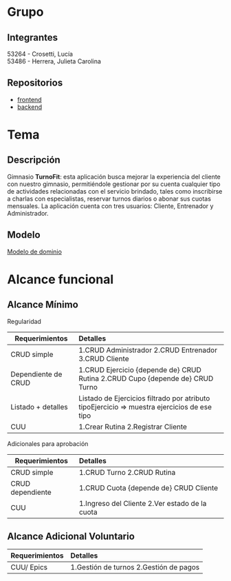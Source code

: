 # Grupo  
## Integrantes  
53264 \- Crosetti, Lucía  
53486 \- Herrera, Julieta Carolina

## Repositorios

* [frontend]()  
* [backend]()

# Tema  
## Descripción  
Gimnasio **TurnoFit**: esta aplicación busca mejorar la experiencia del cliente con nuestro gimnasio, permitiéndole gestionar por su cuenta cualquier tipo de actividades relacionadas con el servicio brindado, tales como inscribirse a charlas con especialistas, reservar turnos diarios o abonar sus cuotas mensuales. La aplicación cuenta con tres usuarios: Cliente, Entrenador y Administrador. 

## Modelo  
[Modelo de dominio](https://drive.google.com/file/d/1Wa9tm4JVtbpTqE7pUHRLNCeK8GW3ujhl/view?usp=sharing)

# Alcance funcional

## Alcance Mínimo

Regularidad

| Requerimientos | Detalles |
| ----- | :---- |
| CRUD simple | 1.CRUD Administrador 2.CRUD Entrenador 3.CRUD Cliente |
| Dependiente de CRUD | 1.CRUD Ejercicio {depende de} CRUD Rutina 2.CRUD Cupo {depende de} CRUD Turno |
| Listado \+ detalles | Listado de Ejercicios filtrado por atributo tipoEjercicio \=\> muestra ejercicios de ese tipo |
| CUU | 1.Crear Rutina 2.Registrar Cliente |

Adicionales para aprobación

| Requerimientos | Detalles |
| ----- | :---- |
| CRUD simple | 1.CRUD Turno 2.CRUD Rutina |
| CRUD dependiente | 1.CRUD Cuota {depende de} CRUD Cliente |
| CUU | 1.Ingreso del Cliente 2.Ver estado de la cuota |

## Alcance Adicional Voluntario

| Requerimientos | Detalles |
| ----- | :---- |
| CUU/ Epics | 1.Gestión de turnos 2.Gestión de pagos |

